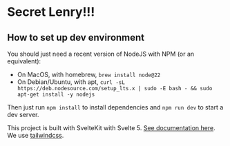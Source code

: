 # Secret Lenry!!!

## How to set up dev environment

You should just need a recent version of NodeJS with NPM (or an equivalent):

* On MacOS, with homebrew, `brew install node@22`
* On Debian/Ubuntu, with apt, `curl -sL https://deb.nodesource.com/setup_lts.x | sudo -E bash - && sudo apt-get install -y nodejs`

Then just run `npm install` to install dependencies and `npm run dev` to start a dev server.

This project is built with SvelteKit with Svelte 5. [See documentation here](https://svelte.dev/docs). We use [tailwindcss](https://tailwindcss.com/).
